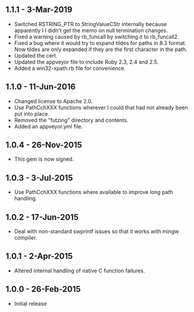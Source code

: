 ## 1.1.1 - 3-Mar-2019
* Switched RSTRING_PTR to StringValueCStr internally because apparently I
  I didn't get the memo on null termination changes.
* Fixed a warning caused by rb_funcall by switching it to rb_funcall2.
* Fixed a bug where it would try to expand tildes for paths in 8.3 format.
  Now tildes are only expanded if they are the first character in the path.
* Updated the cert.
* Updated the appveyor file to include Ruby 2.3, 2.4 and 2.5.
* Added a win32-xpath.rb file for convenience.

## 1.1.0 - 11-Jun-2016
* Changed license to Apache 2.0.
* Use PathCchXXX functions wherever I could that had not already been
  put into place.
* Removed the "futzing" directory and contents.
* Added an appveyor.yml file.

## 1.0.4 - 26-Nov-2015
* This gem is now signed.

## 1.0.3 - 3-Jul-2015
* Use PathCchXXX functions where available to improve long path handling.

## 1.0.2 - 17-Jun-2015
* Deal with non-standard swprintf issues so that it works with mingw compiler.

## 1.0.1 - 2-Apr-2015
* Altered internal handling of native C function failures.

## 1.0.0 - 26-Feb-2015
* Initial release
